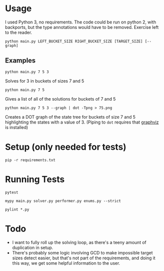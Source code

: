 
# Usage

I used Python 3, no requirements. The code could be run on python 2, with backports, but the type annotations would have to be removed. Exercise left to the reader.

    python main.py LEFT_BUCKET_SIZE RIGHT_BUCKET_SIZE [TARGET_SIZE] [--graph]

## Examples

    python main.py 7 5 3

Solves for 3 in buckets of sizes 7 and 5

    python main.py 7 5

Gives a list of all of the solutions for buckets of 7 and 5

    python main.py 7 5 3 --graph | dot -Tpng > 75.png

Creates a DOT graph of the state tree for buckets of size 7 and 5 highlighting the states with a value of 3. (Piping to `dot` requires that [graphviz](http://graphviz.org) is installed)

# Setup (only needed for tests)

    pip -r requirements.txt

# Running Tests

    pytest

    mypy main.py solver.py performer.py enums.py --strict

    pylint *.py

# Todo

* I want to fully roll up the solving loop, as there's a teeny amount of duplication in setup.
* There's probably some logic involving GCD to make impossible target sizes detect easier, but that's not part of the requirements, and doing it this way, we get some helpful information to the user.
